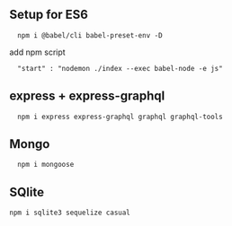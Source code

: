 

## Setup for ES6
```
  npm i @babel/cli babel-preset-env -D
```
add npm script
```
  "start" : "nodemon ./index --exec babel-node -e js"
```

## express + express-graphql
```
  npm i express express-graphql graphql graphql-tools
```


## Mongo
```
  npm i mongoose
```

## SQlite
```
npm i sqlite3 sequelize casual
```